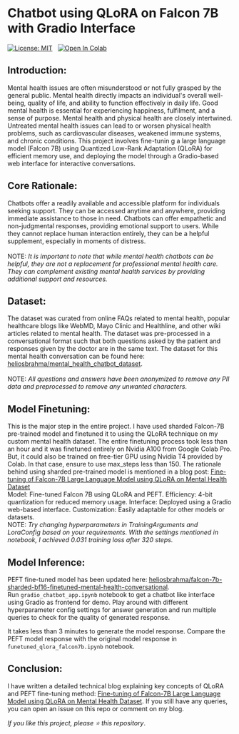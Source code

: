# Chatbot using QLoRA on Falcon 7B with Gradio Interface


[![License: MIT](https://img.shields.io/badge/License-MIT-yellow.svg)](https://opensource.org/licenses/MIT)  
[![Open In Colab](https://colab.research.google.com/assets/colab-badge.svg)](https://colab.research.google.com/github/iamarunbrahma/finetuned-qlora-falcon7b-medical/blob/main/funetuned_qlora_falcon7b.ipynb)

## Introduction:
Mental health issues are often misunderstood or not fully grasped by the general public.
Mental health directly impacts an individual's overall well-being, quality of life, and ability to function effectively in daily life. Good mental health is essential for experiencing happiness, fulfilment, and a sense of purpose. Mental health and physical health are closely intertwined. Untreated mental health issues can lead to or worsen physical health problems, such as cardiovascular diseases, weakened immune systems, and chronic conditions.
This project involves fine-tunin  g a large language model (Falcon 7B) using Quantized Low-Rank Adaptation (QLoRA) for efficient memory use, and deploying the model through a Gradio-based web interface for interactive conversations.



## Core Rationale:
Chatbots offer a readily available and accessible platform for individuals seeking support. They can be accessed anytime and anywhere, providing immediate assistance to those in need. Chatbots can offer empathetic and non-judgmental responses, providing emotional support to users. While they cannot replace human interaction entirely, they can be a helpful supplement, especially in moments of distress.<br><br>
NOTE: _It is important to note that while mental health chatbots can be helpful, they are not a replacement for professional mental health care. They can complement existing mental health services by providing additional support and resources._

## Dataset:
The dataset was curated from online FAQs related to mental health, popular healthcare blogs like WebMD, Mayo Clinic and Healthline, and other wiki articles related to mental health. The dataset was pre-processed in a conversational format such that both questions asked by the patient and responses given by the doctor are in the same text. The dataset for this mental health conversation can be found here: [heliosbrahma/mental_health_chatbot_dataset](https://huggingface.co/datasets/heliosbrahma/mental_health_chatbot_dataset).<br><br>
NOTE: _All questions and answers have been anonymized to remove any PII data and preprocessed to remove any unwanted characters._

## Model Finetuning:
This is the major step in the entire project. I have used sharded Falcon-7B pre-trained model and finetuned it to using the QLoRA technique on my custom mental health dataset. The entire finetuning process took less than an hour and it was finetuned entirely on Nvidia A100 from Google Colab Pro. But, it could also be trained on free-tier GPU using Nvidia T4 provided by Colab. In that case,  ensure to use max_steps less than 150.
The rationale behind using sharded pre-trained model is mentioned in a blog post: [Fine-tuning of Falcon-7B Large Language Model using QLoRA on Mental Health Dataset](https://medium.com/@iamarunbrahma/fine-tuning-of-falcon-7b-large-language-model-using-qlora-on-mental-health-dataset-aa290eb6ec85)<br>
Model: Fine-tuned Falcon 7B using QLoRA and PEFT.
Efficiency: 4-bit quantization for reduced memory usage.
Interface: Deployed using a Gradio web-based interface.
Customization: Easily adaptable for other models or datasets.<br>
NOTE: _Try changing hyperparameters in TrainingArguments and LoraConfig based on your requirements. With the settings mentioned in notebook, I achieved 0.031 training loss after 320 steps._

## Model Inference:
PEFT fine-tuned model has been updated here: [heliosbrahma/falcon-7b-sharded-bf16-finetuned-mental-health-conversational](https://huggingface.co/heliosbrahma/falcon-7b-sharded-bf16-finetuned-mental-health-conversational). <br>
Run `gradio_chatbot_app.ipynb` notebook to get a chatbot like interface using Gradio as frontend for demo. Play around with different hyperparameter config settings for answer generation and run multiple queries to check for the quality of generated response. 

It takes less than 3 minutes to generate the model response. Compare the PEFT model response with the original model response in `funetuned_qlora_falcon7b.ipynb` notebook.

## Conclusion:
I have written a detailed technical blog explaining key concepts of QLoRA and PEFT fine-tuning method: [Fine-tuning of Falcon-7B Large Language Model using QLoRA on Mental Health Dataset](https://medium.com/@iamarunbrahma/fine-tuning-of-falcon-7b-large-language-model-using-qlora-on-mental-health-dataset-aa290eb6ec85). If you still have any queries, you can open an issue on this repo or comment on my blog.

_If you like this project, please :star: this repository_.
